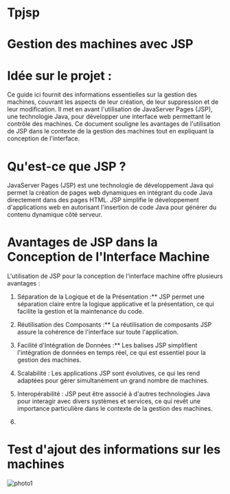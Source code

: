 # Tpjsp
# Gestion des machines avec JSP
# Idée sur le projet :
Ce guide ici fournit des informations essentielles sur la gestion des machines, couvrant les aspects de leur création, de leur suppression et de leur modification. Il met en avant l'utilisation de JavaServer Pages (JSP), une technologie Java, pour développer une interface web permettant le contrôle des machines. Ce document souligne les avantages de l'utilisation de JSP dans le contexte de la gestion des machines tout en expliquant la conception de l'interface.

# Qu'est-ce que JSP ?
JavaServer Pages (JSP) est une technologie de développement Java qui permet la création de pages web dynamiques en intégrant du code Java directement dans des pages HTML. JSP simplifie le développement d'applications web en autorisant l'insertion de code Java pour générer du contenu dynamique côté serveur.

# Avantages de JSP dans la Conception de l'Interface Machine
L'utilisation de JSP pour la conception de l'interface machine offre plusieurs avantages :

1. Séparation de la Logique et de la Présentation :** JSP permet une séparation claire entre la logique applicative et la présentation, ce qui facilite la gestion et la maintenance du code.

2. Réutilisation des Composants :** La réutilisation de composants JSP assure la cohérence de l'interface sur toute l'application.

3. Facilité d'Intégration de Données :** Les balises JSP simplifient l'intégration de données en temps réel, ce qui est essentiel pour la gestion des machines.

4. Scalabilité : Les applications JSP sont évolutives, ce qui les rend adaptées pour gérer simultanément un grand nombre de machines.

5. Interopérabilité : JSP peut être associé à d'autres technologies Java pour interagir avec divers systèmes et services, ce qui revêt une importance particulière dans le contexte de la gestion des machines.
6. 
# Test d'ajout des informations sur les machines 
![photo1](https://github.com/salmachtioui/Tpjsp/assets/147477621/1baba207-017a-49f1-b15e-2eea2bd46c02)
